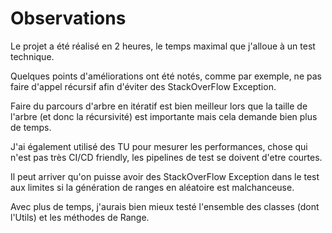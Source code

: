 # Observations

Le projet a été réalisé en 2 heures, le temps maximal que j'alloue à un test technique. 

Quelques points d'améliorations ont été notés, comme par exemple, ne pas faire d'appel récursif afin d'éviter des StackOverFlow Exception. 

Faire du parcours d'arbre en itératif est bien meilleur lors que la taille de l'arbre (et donc la récursivité) est importante mais cela demande bien plus de temps.

J'ai également utilisé des TU pour mesurer les performances, chose qui n'est pas très CI/CD friendly, les pipelines de test se doivent d'etre courtes. 

Il peut arriver qu'on puisse avoir des StackOverFlow Exception dans le test aux limites si la génération de ranges en aléatoire est malchanceuse.

Avec plus de temps, j'aurais bien mieux testé l'ensemble des classes (dont l'Utils) et les méthodes de Range.
